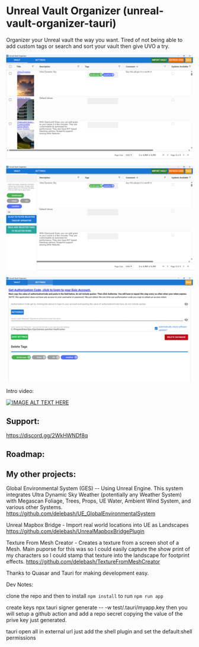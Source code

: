 # Unreal Vault Organizer (unreal-vault-organizer-tauri)

Organizer your Unreal vault the way you want.  Tired of not being able to add custom tags or search and sort your vault then give UVO a try.

![Screenshot 2024-12-07 212127](Screenshot%202024-12-07%20212127.png)


![Screenshot 2024-12-07 212153](Screenshot%202024-12-07%20212153.png)


![Screenshot 2024-12-07 212215](Screenshot%202024-12-07%20212215.png)


Intro video:

[![IMAGE ALT TEXT HERE](https://img.youtube.com/vi/Rl1VeQUUC00/0.jpg)](https://www.youtube.com/watch?v=Rl1VeQUUC00)

## Support:
https://discord.gg/2WkHWNDf8q

## Roadmap:

## My other projects:

Global Environmental System (GES) -- Using Unreal Engine. This system integrates Ultra Dynamic Sky Weather (potentially any Weather System) with Megascan Foliage, Trees, Props, UE Water, Ambient Wind System, and various other Systems.
https://github.com/delebash/UE_GlobalEnvironmentalSystem

Unreal Mapbox Bridge  -  Import real world locations into UE as Landscapes
https://github.com/delebash/UnrealMapboxBridgePlugin

Texture From Mesh Creator - Creates a texture from a screen shot of a Mesh.  Main puporse for this was so I could easily capture the show print of my characters so I could stamp that texture into the landscape for footprint effects.
https://github.com/delebash/TextureFromMeshCreator



Thanks to Quasar and Tauri for making development easy.

Dev Notes:

clone the repo and then to install `npm install` to run `npm run app`

create keys
npx tauri signer generate -- -w test/.tauri/myapp.key
then you will setup a github action and add a repo secret copying the value of the prive key just generated.

tauri open all in external url just add the shell plugin and set the default:shell permissions
